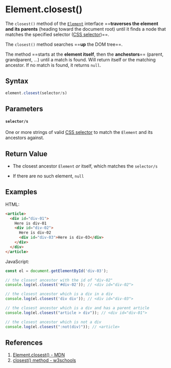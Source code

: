 # Element.closest()

The `closest()` method of the [`Element`](https://developer.mozilla.org/en-US/docs/Web/API/Element) interface ==**traverses the element and its parents** (heading toward the document root) until it finds a node that matches the specified selector ([CSS selector](https://developer.mozilla.org/en-US/docs/Learn/CSS/Building_blocks/Selectors))==.

The `closest()` method searches ==**up** the DOM tree==.

The method ==starts at the **element itself**, then the **anchestors**== (parent, grandparent, ...) until a match is found. Will return itself or the matching ancestor. If no match is found, it returns `null`.

## Syntax

```js
element.closest(selector/s)
```

## Parameters

#### `selector/s` 

One or more strings of valid [CSS selector](https://developer.mozilla.org/en-US/docs/Learn/CSS/Building_blocks/Selectors) to match the `Element` and its ancestors against.

## Return Value

- The closest ancestor `Element` _or_ itself, which matches the `selector/s`

- If there are no such element, `null`

## Examples

HTML:

```html
<article>
  <div id="div-01">
    Here is div-01
    <div id="div-02">
      Here is div-02
      <div id="div-03">Here is div-03</div>
    </div>
  </div>
</article>
```

JavaScript:

```js
const el = document.getElementById('div-03');

// the closest ancestor with the id of "div-02"
console.log(el.closest('#div-02')); // <div id="div-02">

// the closest ancestor which is a div in a div
console.log(el.closest('div div')); // <div id="div-03">

// the closest ancestor which is a div and has a parent article
console.log(el.closest("article > div")); // <div id="div-01">

// the closest ancestor which is not a div
console.log(el.closest(":not(div)")); // <article>
```

## References

1. [Element.closest() - MDN](https://developer.mozilla.org/en-US/docs/Web/API/Element/closest)
2. [closest() method - w3schools](https://www.w3schools.com/jsref/met_element_closest.asp)
